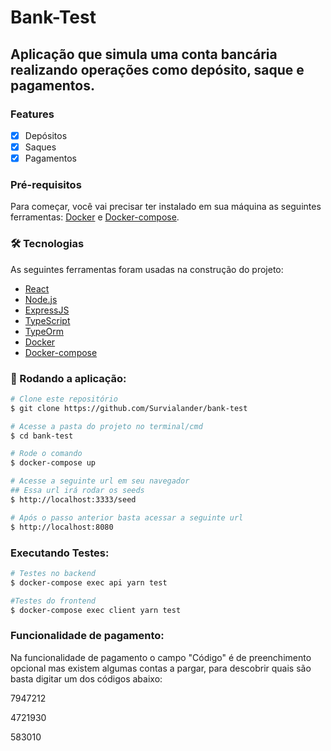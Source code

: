 # Bank-Test

## Aplicação que simula uma conta bancária realizando operações como depósito, saque e pagamentos.

### Features

- [x] Depósitos
- [x] Saques
- [x] Pagamentos

### Pré-requisitos

Para começar, você vai precisar ter instalado em sua máquina as seguintes ferramentas:
[Docker](https://www.docker.com) e [Docker-compose](https://docs.docker.com/compose/).

### 🛠 Tecnologias

As seguintes ferramentas foram usadas na construção do projeto:

- [React](https://pt-br.reactjs.org/)
- [Node.js](https://nodejs.org/en/)
- [ExpressJS](https://expressjs.com/pt-br/)
- [TypeScript](https://www.typescriptlang.org/)
- [TypeOrm](https://typeorm.io/)
- [Docker](https://www.docker.com)
- [Docker-compose](https://docs.docker.com/compose/)

### 🎲 Rodando a aplicação:

```bash
# Clone este repositório
$ git clone https://github.com/Survialander/bank-test

# Acesse a pasta do projeto no terminal/cmd
$ cd bank-test

# Rode o comando
$ docker-compose up

# Acesse a seguinte url em seu navegador
## Essa url irá rodar os seeds
$ http://localhost:3333/seed

# Após o passo anterior basta acessar a seguinte url
$ http://localhost:8080
```

### Executando Testes:
```bash
# Testes no backend
$ docker-compose exec api yarn test

#Testes do frontend
$ docker-compose exec client yarn test
```

### Funcionalidade de pagamento:
Na funcionalidade de pagamento o campo "Código" é de preenchimento opcional mas existem algumas contas a pargar, para descobrir quais são basta digitar um dos códigos abaixo:
<p>7947212</p>
<p>4721930</p>
<p>583010</p>



